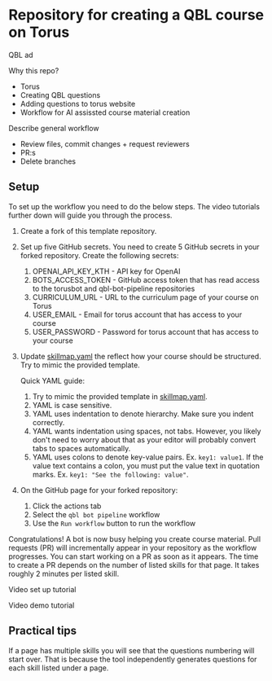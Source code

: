 # Repository for creating a QBL course on Torus

QBL ad

Why this repo?
- Torus
- Creating QBL questions
- Adding questions to torus website
- Workflow for AI assissted course material creation

Describe general workflow
- Review files, commit changes + request reviewers
- PR:s
- Delete branches

## Setup

To set up the workflow you need to do the below steps. The video tutorials further down will guide you through the process.

1. Create a fork of this template repository.

2. Set up five GitHub secrets. You need to create 5 GitHub secrets in your forked repository. Create the following secrets:

    1. OPENAI_API_KEY_KTH - API key for OpenAI
    2. BOTS_ACCESS_TOKEN - GitHub access token that has read access to the torusbot and qbl-bot-pipeline repositories
    3. CURRICULUM_URL - URL to the curriculum page of your course on Torus
    4. USER_EMAIL - Email for torus account that has access to your course
    5. USER_PASSWORD - Password for torus account that has access to your course

3. Update [skillmap.yaml](skillmap.yaml) the reflect how your course should be structured. Try to mimic the provided template.

    Quick YAML guide:

    1. Try to mimic the provided template in [skillmap.yaml](skillmap.yaml).
    2. YAML is case sensitive.
    3. YAML uses indentation to denote hierarchy. Make sure you indent correctly.
    4. YAML wants indentation using spaces, not tabs. However, you likely don't need to worry about that as your editor will probably convert tabs to spaces automatically.
    5. YAML uses colons to denote key-value pairs. Ex. `key1: value1`. If the value text contains a colon, you must put the value text in quotation marks. Ex. `key1: "See the following: value"`.

4. On the GitHub page for your forked repository:
    1. Click the actions tab
    2. Select the `qbl bot pipeline` workflow
    3. Use the `Run workflow` button to run the workflow

Congratulations! A bot is now busy helping you create course material. Pull requests (PR) will incrementally appear in your repository as the workflow progresses. You can start working on a PR as soon as it appears. The time to create a PR depends on the number of listed skills for that page. It takes roughly 2 minutes per listed skill.

Video set up tutorial

Video demo tutorial

## Practical tips

If a page has multiple skills you will see that the questions numbering will start over. That is because the tool independently generates questions for each skill listed under a page.
